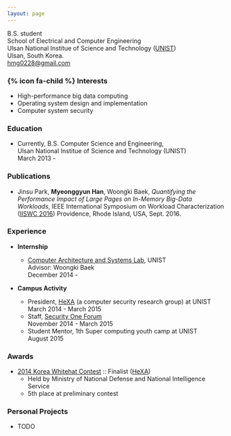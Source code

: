 ```yaml
---
layout: page
---
```


B.S. student  
School of Electrical and Computer Engineering  
Ulsan National Institue of Science and Technology ([UNIST](http://unist.ac.kr))  
Ulsan, South Korea.    
<i class="fa fa-envelope"></i><a href="mailto:hmg0228@gmail.com"> hmg0228@gmail.com</a>  
  
### {% icon fa-child %} Interests  
  - High-performance big data computing
  - Operating system design and implementation
  - Computer system security  
   
### <i class="fa fa-graduation-cap"></i> Education  
  - Currently, B.S. Computer Science and Engineering,  
    Ulsan National Institue of Science and Technology (UNIST)  
    March 2013 -  
  
### <i class="fa fa-book"></i> Publications  
  - Jinsu Park, **Myeonggyun Han**, Woongki Baek, *Quantifying the Performance Impact of Large Pages on In-Memory Big-Data Workloads*, IEEE International Symposium on Workload Characterization ([IISWC 2016](http://www.iiswc.org/iiswc2016/index.html)) Providence, Rhode Island, USA, Sept. 2016.
  
### <i class="fa fa-briefcase"></i> Experience  
  - **Internship**  
    + [Computer Architecture and Systems Lab](http://casl.unist.ac.kr), UNIST  
      Advisor: Woongki Baek  
      December 2014 -  
  
  - **Campus Activity**  
    + President, [HeXA](https://hexa-unist.github.io/about/) (a computer security research group) at UNIST  
      March 2014 - March 2015  
    + Staff, [Security One Forum](https://www.facebook.com/seoneforum)  
      November 2014 - March 2015  
    + Student Mentor, 1th Super computing youth camp at UNIST  
      August 2015  
  
### <i class="fa fa-trophy"></i> Awards  
  - [2014 Korea Whitehat Contest](http://www.whitehatcontest.kr/) :: Finalist ([HeXA](http://hexa-unist.github.io/about/))  
    + Held by Ministry of National Defense and National Intelligence Service  
    + 5th place at preliminary contest  
  
### <i class="fa fa-code"></i> Personal Projects  
  - TODO
  
